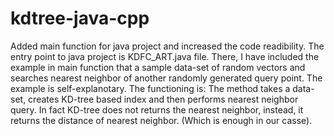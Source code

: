 # kdtree-java-cpp

Added main function for java project and increased the code readibility.
The entry point to java project is KDFC_ART.java file. 
There, I have included the example in main function that a sample data-set of random vectors and searches nearest neighbor of another randomly generated query point. 
The example is self-explanotary. The functioning is: The method takes a data-set, creates KD-tree based index and then performs nearest neighbor query. 
In fact KD-tree does not returns the nearest neighbor, instead, it returns the distance of nearest neighbor. (Which is enough in our casse).
